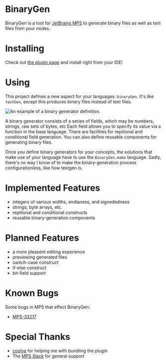 # BinaryGen

BinaryGen is a tool for [JetBrains MPS](https://www.jetbrains.com/mps/) to generate binary files as well as text files from your nodes.

# Installing

Check out [the plugin page](https://plugins.jetbrains.com/plugin/16483-binarygen) and install right from your IDE!

# Using

This project defines a new aspect for your languages: `binaryGen`. It's like `textGen`, except this produces binary files instead of text files.

![An example of a binary generator definition.](javaw_SvUJdJZV8q.png)

A binary generator consists of a series of fields, which may be numbers, strings, raw sets of bytes, etc
Each field allows you to specify its value via a function in the base language.
There are facilities for repitional and conditional field generation.
You can also define reusable components for generating binary files.

Once you define binary generators for your concepts, the solutions that make use of your language have to use the `BinaryGen.make` language.
Sadly, there's no way I know of to make the binary-generation process configurationless, like how textgen is.

# Implemented Features

* integers of various widths, endianess, and signededness
* strings, byte arrays, etc.
* repitional and conditional constructs
* reusable binary-generation components

# Planned Features

* a more pleasent editing experience
* previewing generated files
* switch-case construct
* if-else construct
* bit-field support

# Known Bugs

Some bugs in MPS that effect BinaryGen:

* [MPS-33217](https://youtrack.jetbrains.com/issue/MPS-33217)

# Special Thanks

* [coolya](https://github.com/coolya) for helping me with bundling the plugin
* The [MPS Slack](https://slack-mps.jetbrains.com/) for general support
